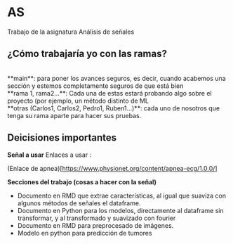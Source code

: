 # AS
Trabajo de la asignatura Análisis de señales

## ¿Cómo trabajaría yo con las ramas?
<br>
**main**: para poner los avances seguros, es decir, cuando acabemos una sección y estemos completamente seguros de que está bien  
<br>
**rama 1, rama2...**: Cada una de estas estará probando algo sobre el proyecto (por ejemplo, un método distinto de ML  
<br>
**otras (Carlos1, Carlos2, Pedro1, Ruben1...)**: cada uno de nosotros que tenga su rama aparte para hacer sus pruebas.  
<br>

## Deicisiones importantes

**Señal a usar**
Enlaces a usar :  

(Enlace de apnea)[https://www.physionet.org/content/apnea-ecg/1.0.0/]  


**Secciones del trabajo (cosas a hacer con la señal)**

- Documento en RMD que extrae características, al igual que suaviza con algunos métodos de señales el dataframe.
- Documento en Python para los modelos, directamente al dataframe sin transformar, y al transformado y suavizado con fourier
- Documento en RMD para preprocesado de imágenes.
- Modelo en python para predicción de tumores

